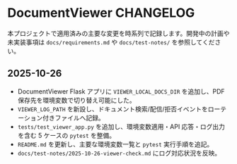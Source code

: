 # DocumentViewer CHANGELOG

本プロジェクトで適用済みの主要な変更を時系列で記録します。開発中の計画や未実装事項は `docs/requirements.md` や `docs/test-notes/` を参照してください。

## 2025-10-26

- DocumentViewer Flask アプリに `VIEWER_LOCAL_DOCS_DIR` を追加し、PDF 保存先を環境変数で切り替え可能にした。
- `VIEWER_LOG_PATH` を新設し、ドキュメント検索/配信/拒否イベントをローテーション付きファイルへ記録。
- `tests/test_viewer_app.py` を追加し、環境変数適用・API 応答・ログ出力を含む 5 ケースの `pytest` を整備。
- `README.md` を更新し、主要な環境変数一覧と `pytest` 実行手順を追記。
- `docs/test-notes/2025-10-26-viewer-check.md` にログ対応状況を反映。
